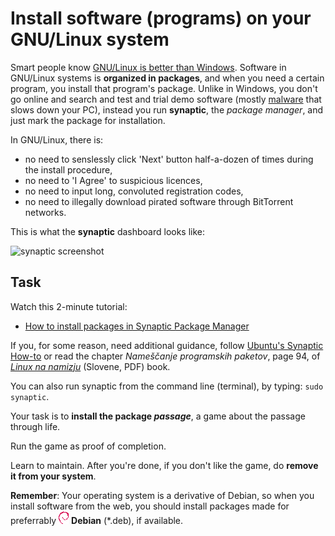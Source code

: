 Install software (programs) on your GNU/Linux system
====================================================

Smart people know [GNU/Linux is better than Windows](http://whylinuxisbetter.net/).
Software in GNU/Linux systems is **organized in packages**, and when you
need a certain program, you install that program's package.  Unlike in
Windows, you don't go online and search and test and trial demo software
(mostly [malware](http://en.wikipedia.org/wiki/Malware) that slows down your PC), instead you run **synaptic**,
the _package manager_, and just mark the package for installation.

In GNU/Linux, there is:
* no need to senslessly click 'Next' button half-a-dozen of times during the install procedure,
* no need to 'I Agree' to suspicious licences,
* no need to input long, convoluted registration codes,
* no need to illegally download pirated software through BitTorrent networks.

This is what the **synaptic** dashboard looks like:

![synaptic screenshot](http://upload.wikimedia.org/wikipedia/commons/9/93/Synaptic-screenshot.png)

Task
----
Watch this 2-minute tutorial:
* [How to install packages in Synaptic Package Manager](http://www.youtube.com/watch?v=vQgOxpG8vLY)

If you, for some reason, need additional guidance, follow
[Ubuntu's Synaptic How-to](https://help.ubuntu.com/community/SynapticHowto) or
read the chapter _Nameščanje programskih paketov_, page 94, of
[_Linux na namizju_](http://dk.fdv.uni-lj.si/ek/pdfs/ek_kovacic_2010_Linux_na_namizju.pdf) (Slovene, PDF) book.

You can also run synaptic from the command line (terminal),
by typing: `sudo synaptic`.

Your task is to **install the package _passage_**,
a game about the passage through life.

Run the game as proof of completion.

Learn to maintain. After you're done, if you don't like the game, do **remove it from your system**.

**Remember**: Your operating system is a derivative of Debian, so when you install software from the web, 
you should install packages made for preferrably 
![](https://github.com/CoderDojoSI/ideas/raw/master/tasks/resources/debian-logo-icon.png) **Debian** (*.deb), if available.

